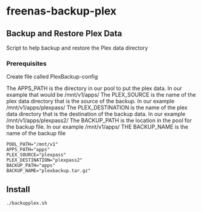 # freenas-backup-plex

## Backup and Restore Plex Data

Script to help backup and restore the Plex data directory

### Prerequisites

Create file called PlexBackup-config

The APPS_PATH is the directory in our pool to put the plex data. In our example that would be /mnt/v1/apps/
The PLEX_SOURCE is the name of the plex data directory that is the source of the backup. In our example /mnt/v1/apps/plexpass/
The PLEX_DESTINATION is the name of the plex data directory that is the destination of the backup data. In our example /mnt/v1/apps/plexpass2/
The BACKUP_PATH is the location in the pool for the backup file. In our example /mnt/v1/apps/
THE BACKUP_NAME is the name of the backup file

```
POOL_PATH="/mnt/v1"
APPS_PATH="apps"
PLEX_SOURCE="plexpass"
PLEX_DESTINATION="plexpass2"
BACKUP_PATH="apps"
BACKUP_NAME="plexbackup.tar.gz"
```
## Install

```
./backupplex.sh
```
